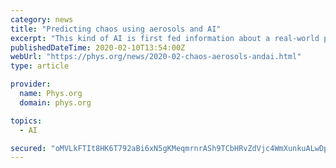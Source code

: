 ```yaml
---
category: news
title: "Predicting chaos using aerosols and AI"
excerpt: "This kind of AI is first fed information about a real-world process, then, based on that data, it creates a simulation of that process. Motivated by game theory, a generative adversarial network receives both the ground truth (real) and randomly generated data (fake) and tries to determine which is real and which is fake. This process repeats ..."
publishedDateTime: 2020-02-10T13:54:00Z
webUrl: "https://phys.org/news/2020-02-chaos-aerosols-andai.html"
type: article

provider:
  name: Phys.org
  domain: phys.org

topics:
  - AI

secured: "oMVLkFTIt8HK6T792aBi6xN5gKMeqmrnrASh9TCbHRvZdVjc4WmXunkuALwDpYGfGMkI63PnIYmqpk4Sbl3M1e+NOO/iP5CLy0SXif8vIoH9cbIDqLnIKM9kQs18rIM72gHptDf7t6kRnRY0GLW69kFyRZ2M0Za8VtI3CawUhEAag1WlpBOO625ZKm65S4DLgWNb6cxA/Dw+zL09Fn/sG7XAou+gcQK6V1Ov8L2FQHBFBZkRp7hsp6UwLs1SiCt/LEi51kWvyG3qVBXm54yDkCBYxJgOk2x5XHnzMrLI2P/Jfldb8X/zNzwan1L8xAXRw6UM0tzCSJwxARJkLcQHysA5/xQDqKt+KK5A5d5Ojc+91TcQCptoHgNwZBZHJWGuLOZZriRwK0bmZHeA7ffGlJujr54Eky+Dm6/zVfqKW6g0ZWyvLGYiF4JzA8u31kQC3ZEjY0oKYxDYy6F/72gxvbQ6145CVBlFXUrouUTotig=;UJmZ6O2kBLJVndjqjz12vQ=="
---
```


